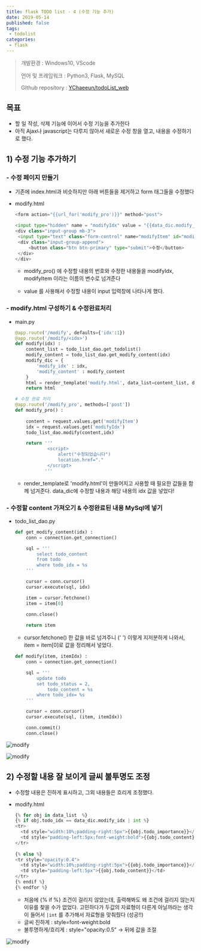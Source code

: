 ```yaml
---
title: flask TODO list - 4 (수정 기능 추가)
date: 2019-05-14
published: false
tags:
 - todolist
categories:
 - flask
---
```




> 개발환경 : Windows10, VScode
>
> 언어 및 프레임워크 : Python3, Flask, MySQL
>
> GIthub repository : [YChaeeun/todoList_web](<https://github.com/YChaeeun/todoList_web>)

 

## 목표

- 할 일 작성, 삭제 기능에 이어서 수정 기능을 추가한다
- 아직 Ajax나 javascript는 다루지 않아서 새로운 수정 창을 열고, 내용을 수정하기로 했다.



## 1) 수정 기능 추가하기

### - 수정 페이지 만들기

 - 기존에 index.html과 비슷하지만 아래 버튼들을 제거하고 form 태그들을 수정했다

 - modify.html

   ``` python
   <form action="{{url_for('modify_pro')}}" method="post">
   ```

   ```python
   <input type="hidden" name = "modifyIdx" value = "{{data_dic.modify_idx}}">
   <div class="input-group mb-3">
   	<input type="text" class="form-control" name="modifyItem" id="modifyItem" value="{{data_dic.modify_content}}" />
   	<div class="input-group-append">
   		<button class="btn btn-primary" type="submit">수정</button>
   	</div>
   </div>
   ```

   - modify_pro() 에 수정할 내용의 번호와 수정한 내용들을 modifyIdx, modifyItem 이라는 이름의 변수로 넘겨준다

   - value 를 사용해서 수정할 내용이 input 입력창에 나타나게 했다.

     

     

### - modify.html 구성하기 & 수정완료처리

- main.py

  ```python
  @app.route('/modify', defaults={'idx':1})
  @app.route('/modify/<idx>')
  def modify(idx) :
      content_list = todo_list_dao.get_todolist()
      modify_content = todo_list_dao.get_modify_content(idx)
      modify_dic = {
          'modify_idx' : idx,
          'modify_content' : modify_content
      }
      html = render_template('modify.html', data_list=content_list, data_dic=modify_dic)
      return html
  
  # 수정 완료 처리
  @app.route('/modify_pro', methods=['post'])
  def modify_pro() :
      
      content = request.values.get('modifyItem')
      idx = request.values.get('modifyIdx')
      todo_list_dao.modify(content,idx)
  
      return '''
              <script>
                  alert("수정되었습니다")
                  location.href="."
              </script>
             ''' 
  ```
  
  - render_template로 'modify.html'이 만들어지고 사용할 때 필요한 값들을 함께 넘겨준다. data_dic에 수정할 내용과 해당 내용의 idx 값을 넣었다!
  
  

### - 수정할 content 가져오기 & 수정완료된 내용 MySql에 넣기

- todo_list_dao.py

  ```python
  def get_modify_content(idx) :
      conn = connection.get_connection()
  
      sql = '''
          select todo_content
          from todo
          where todo_idx = %s
      '''
  
      cursor = conn.cursor()
      cursor.execute(sql, idx)
  
      item = cursor.fetchone()
      item = item[0]
      
      conn.close()
  
      return item
  ```

  - cursor.fetchone() 한 값을 바로 넘겨주니 (' ') 이렇게 지저분하게 나와서, item = item[0]로 값을 정리해서 넣었다.

  ```python
  def modify(item, itemIdx) :
      conn = connection.get_connection()
  
      sql = '''
          update todo
          set todo_status = 2,
              todo_content = %s
          where todo_idx= %s
      '''
  
      cursor = conn.cursor()
      cursor.execute(sql, (item, itemIdx))
  
      conn.commit()
      conn.close()
  ```

  

![modify]({{site.url}}{{site.baseurl}}/assets/images/modify-2.png)

![modify]({{site.url}}{{site.baseurl}}/assets/images/modify.png)



## 2) 수정할 내용 잘 보이게 글씨 불투명도 조정

- 수정할 내용은 진하게 표시하고, 그외 내용들은 흐리게 조정했다. 

- modify.html

  ```python
  {% for obj in data_list  %}
  {% if obj.todo_idx == data_dic.modify_idx | int %}
  <tr>
  	<td style="width:10%;padding-right:5px">{{obj.todo_importance}}</td>
  	<td style="padding-left:5px;font-weight:bold">{{obj.todo_content}}</td>
  </tr>
                                  
  {% else %}
  <tr style="opacity:0.4">      
  	<td style="width:10%;padding-right:5px">{{obj.todo_importance}}</td>
  	<td style="padding-left:5px">{{obj.todo_content}}</td>
  </tr>
  {% endif %}
  {% endfor %}
  ```

  - 처음에 {% if %} 조건이 걸리지 않았는데, 출력해봐도 왜 조건에 걸리지 않는지 이유를 찾을 수가 없었다. 고민하다가 두값의 자료형이 다른게 아닐까라는 생각이 들어서 `|int` 를 추가해서 자료형을 맞춰줬다 (성공!!)
  - 글씨 진하게 : style=font-weight:bold
  - 불투명하게/흐리게 : style="opacity:0.5"  -> 뒤에 값을 조절

![modify]({{site.url}}{{site.baseurl}}/assets/images/modify-3.png)
